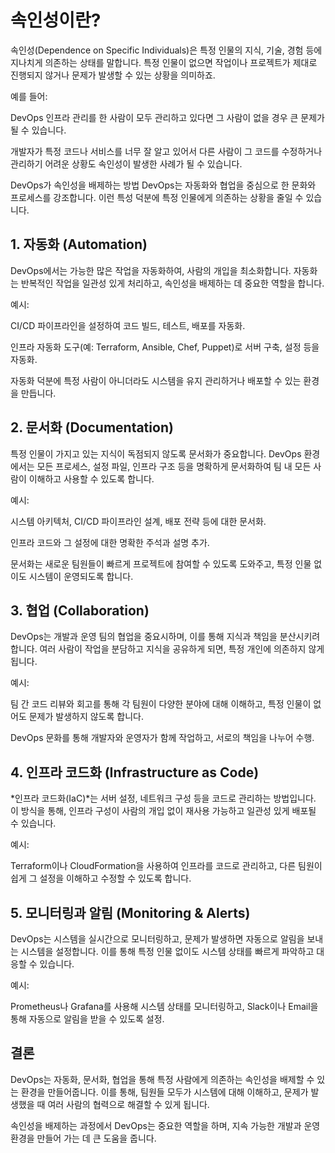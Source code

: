 # 속인성이란?
속인성(Dependence on Specific Individuals)은 특정 인물의 지식, 기술, 경험 등에 지나치게 의존하는 상태를 말합니다. 특정 인물이 없으면 작업이나 프로젝트가 제대로 진행되지 않거나 문제가 발생할 수 있는 상황을 의미하죠.

예를 들어:

DevOps 인프라 관리를 한 사람이 모두 관리하고 있다면 그 사람이 없을 경우 큰 문제가 될 수 있습니다.

개발자가 특정 코드나 서비스를 너무 잘 알고 있어서 다른 사람이 그 코드를 수정하거나 관리하기 어려운 상황도 속인성이 발생한 사례가 될 수 있습니다.

DevOps가 속인성을 배제하는 방법
DevOps는 자동화와 협업을 중심으로 한 문화와 프로세스를 강조합니다. 이런 특성 덕분에 특정 인물에게 의존하는 상황을 줄일 수 있습니다.

## 1. 자동화 (Automation)
DevOps에서는 가능한 많은 작업을 자동화하여, 사람의 개입을 최소화합니다. 자동화는 반복적인 작업을 일관성 있게 처리하고, 속인성을 배제하는 데 중요한 역할을 합니다.

예시:

CI/CD 파이프라인을 설정하여 코드 빌드, 테스트, 배포를 자동화.

인프라 자동화 도구(예: Terraform, Ansible, Chef, Puppet)로 서버 구축, 설정 등을 자동화.

자동화 덕분에 특정 사람이 아니더라도 시스템을 유지 관리하거나 배포할 수 있는 환경을 만듭니다.

## 2. 문서화 (Documentation)
특정 인물이 가지고 있는 지식이 독점되지 않도록 문서화가 중요합니다. DevOps 환경에서는 모든 프로세스, 설정 파일, 인프라 구조 등을 명확하게 문서화하여 팀 내 모든 사람이 이해하고 사용할 수 있도록 합니다.

예시:

시스템 아키텍처, CI/CD 파이프라인 설계, 배포 전략 등에 대한 문서화.

인프라 코드와 그 설정에 대한 명확한 주석과 설명 추가.

문서화는 새로운 팀원들이 빠르게 프로젝트에 참여할 수 있도록 도와주고, 특정 인물 없이도 시스템이 운영되도록 합니다.

## 3. 협업 (Collaboration)
DevOps는 개발과 운영 팀의 협업을 중요시하며, 이를 통해 지식과 책임을 분산시키려 합니다. 여러 사람이 작업을 분담하고 지식을 공유하게 되면, 특정 개인에 의존하지 않게 됩니다.

예시:

팀 간 코드 리뷰와 회고를 통해 각 팀원이 다양한 분야에 대해 이해하고, 특정 인물이 없어도 문제가 발생하지 않도록 합니다.

DevOps 문화를 통해 개발자와 운영자가 함께 작업하고, 서로의 책임을 나누어 수행.

## 4. 인프라 코드화 (Infrastructure as Code)
*인프라 코드화(IaC)*는 서버 설정, 네트워크 구성 등을 코드로 관리하는 방법입니다. 이 방식을 통해, 인프라 구성이 사람의 개입 없이 재사용 가능하고 일관성 있게 배포될 수 있습니다.

예시:

Terraform이나 CloudFormation을 사용하여 인프라를 코드로 관리하고, 다른 팀원이 쉽게 그 설정을 이해하고 수정할 수 있도록 합니다.

## 5. 모니터링과 알림 (Monitoring & Alerts)
DevOps는 시스템을 실시간으로 모니터링하고, 문제가 발생하면 자동으로 알림을 보내는 시스템을 설정합니다. 이를 통해 특정 인물 없이도 시스템 상태를 빠르게 파악하고 대응할 수 있습니다.

예시:

Prometheus나 Grafana를 사용해 시스템 상태를 모니터링하고, Slack이나 Email을 통해 자동으로 알림을 받을 수 있도록 설정.

## 결론
DevOps는 자동화, 문서화, 협업을 통해 특정 사람에게 의존하는 속인성을 배제할 수 있는 환경을 만들어줍니다. 이를 통해, 팀원들 모두가 시스템에 대해 이해하고, 문제가 발생했을 때 여러 사람의 협력으로 해결할 수 있게 됩니다.

속인성을 배제하는 과정에서 DevOps는 중요한 역할을 하며, 지속 가능한 개발과 운영 환경을 만들어 가는 데 큰 도움을 줍니다.
